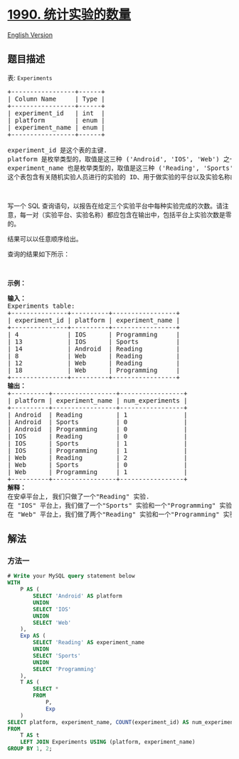 # [1990. 统计实验的数量](https://leetcode.cn/problems/count-the-number-of-experiments)

[English Version](/solution/1900-1999/1990.Count%20the%20Number%20of%20Experiments/README_EN.md)

## 题目描述

<!-- 这里写题目描述 -->

<p>表: <code>Experiments</code></p>

<pre>
+-----------------+------+
| Column Name     | Type |
+-----------------+------+
| experiment_id   | int  |
| platform        | enum |
| experiment_name | enum |
+-----------------+------+

experiment_id 是这个表的主键.
platform 是枚举类型的，取值是这三种 ('Android', 'IOS', 'Web') 之一.
experiment_name 也是枚举类型的，取值是这三种 ('Reading', 'Sports', 'Programming') 之一.
这个表包含有关随机实验人员进行的实验的 ID、用于做实验的平台以及实验名称的信息。
</pre>

<p>&nbsp;</p>

<p>写一个 SQL 查询语句，以报告在给定三个实验平台中每种实验完成的次数。请注意，每一对（实验平台、实验名称）都应包含在输出中，包括平台上实验次数是零的。</p>

<p>结果可以以任意顺序给出。</p>

<p>查询的结果如下所示：</p>

<p>&nbsp;</p>

<p><strong>示例：</strong></p>

<pre>
<strong>输入：</strong>
Experiments table:
+---------------+----------+-----------------+
| experiment_id | platform | experiment_name |
+---------------+----------+-----------------+
| 4             | IOS      | Programming     |
| 13            | IOS      | Sports          |
| 14            | Android  | Reading         |
| 8             | Web      | Reading         |
| 12            | Web      | Reading         |
| 18            | Web      | Programming     |
+---------------+----------+-----------------+
<strong>输出：</strong>
+----------+-----------------+-----------------+
| platform | experiment_name | num_experiments |
+----------+-----------------+-----------------+
| Android  | Reading         | 1               |
| Android  | Sports          | 0               |
| Android  | Programming     | 0               |
| IOS      | Reading         | 0               |
| IOS      | Sports          | 1               |
| IOS      | Programming     | 1               |
| Web      | Reading         | 2               |
| Web      | Sports          | 0               |
| Web      | Programming     | 1               |
+----------+-----------------+-----------------+
<strong>解释：</strong>
在安卓平台上, 我们只做了一个"Reading" 实验.
在 "IOS" 平台上，我们做了一个"Sports" 实验和一个"Programming" 实验.
在 "Web" 平台上，我们做了两个"Reading" 实验和一个"Programming" 实验.
</pre>

## 解法

### 方法一

<!-- tabs:start -->

```sql
# Write your MySQL query statement below
WITH
    P AS (
        SELECT 'Android' AS platform
        UNION
        SELECT 'IOS'
        UNION
        SELECT 'Web'
    ),
    Exp AS (
        SELECT 'Reading' AS experiment_name
        UNION
        SELECT 'Sports'
        UNION
        SELECT 'Programming'
    ),
    T AS (
        SELECT *
        FROM
            P,
            Exp
    )
SELECT platform, experiment_name, COUNT(experiment_id) AS num_experiments
FROM
    T AS t
    LEFT JOIN Experiments USING (platform, experiment_name)
GROUP BY 1, 2;
```

<!-- tabs:end -->

<!-- end -->
